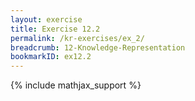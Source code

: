 ```yaml
---
layout: exercise
title: Exercise 12.2
permalink: /kr-exercises/ex_2/
breadcrumb: 12-Knowledge-Representation
bookmarkID: ex12.2
---
```


{% include mathjax_support %}
